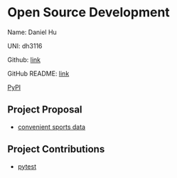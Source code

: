 # Open Source Development

Name: Daniel Hu

UNI: dh3116

Github: [link](https://github.com/dhu16)

GitHub README: [link](https://github.com/dhu16/dhu16/blob/main/README.md)

[PyPI](https://pypi.org/user/smoothieking/)

## Project Proposal

- [convenient sports data](../projects/python/sportsbox.md)

## Project Contributions

- [pytest](../projects/python/pytest.md)

